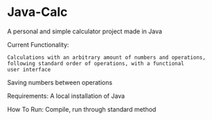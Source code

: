 # Java-Calc
A personal and simple calculator project made in Java

Current Functionality:

	Calculations with an arbitrary amount of numbers and operations, following standard order of operations, with a functional 
	user interface
	
  Saving numbers between operations
	
Requirements:
  A local installation of Java
  
How To Run:
  Compile, run through standard method
